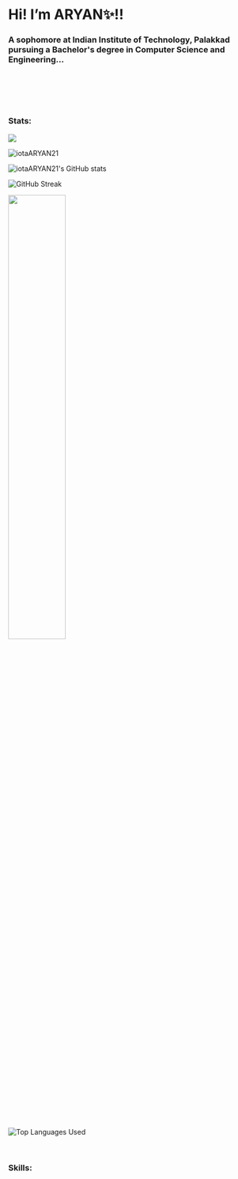 # Hi! I’m ARYAN✨!!
<h3> A sophomore at Indian Institute of Technology, Palakkad pursuing a Bachelor's degree in Computer Science and Engineering...</h3>
<!-- <div><p> <img width="150" align='left' src="Octocat/octocat-1720873444543.png"></p> -->
<br>
<!-- I have a keen interest in programming and love to learn new languages💻...<br>
I'm quite passionate about learning and sharing my knowledge.<br>
I'm particularly passionate about Python and C++, and I enjoy diving into web development and game development. <br>
I'm always eager to learn and embrace new challenges in the tech world🚀...<br></div> -->



<br><br>

### Stats:

![](https://komarev.com/ghpvc/?username=iotaARYAN21&color=blueviolet&style=plastic&label=PROFILE+VIEWS)
<br>

<p align="left>

![github-stats](https://stats.dooboo.io/api/github-stats?login=iotaARYAN21)

    
</p>

<p align="left"> <img src="https://github-profile-trophy.vercel.app/?username=iotaARYAN21&theme=darkhub&title=-Issues,-Reviews" alt="iotaARYAN21" /></p>


<p align="left">
    <img src="https://github-readme-stats.vercel.app/api?username=iotaARYAN21&show_icons=true&theme=github_dark&border_radius=30" alt="iotaARYAN21's GitHub stats" />
</p>



<p align="left">
    <img src="https://github-readme-streak-stats.herokuapp.com?user=iotaARYAN21&theme=highcontrast&border_radius=30" alt="GitHub Streak" />
</p>

<p align="left"> 
<a href="https://leetcode.com/Aryan_0312g/"><img width="48%" src="https://leetcode.card.workers.dev/Aryan_0312g?theme=dark&font=baloo&extension=null&border=2&border_radius=8"></a>
</p> 



<p align="left">
    <img src="https://github-readme-stats.vercel.app/api/top-langs/?username=iotaARYAN21&size_weight=0.5&count_weight=0.5&theme=github_dark&langs_count=10&layout=donut&border_radius=30&hide=G-code" alt="Top Languages Used" />
</p>
<br>


<h3>Skills:</h3>
<!-- <div><a href="https://www.python.org/" target="_blank" rel="noreferrer"><img align="left" alt="python" width="50px" height="50px" src="https://raw.githubusercontent.com/devicons/devicon/6910f0503efdd315c8f9b858234310c06e04d9c0/icons/python/python-original.svg" />   <a href="https://gcc.gnu.org/" target="_blank" rel="noreferrer"><img align="left" alt="cpp" width="50px" height="50px"  src="https://github.com/devicons/devicon/blob/master/icons/cplusplus/cplusplus-original.svg" /></a>
<a href="https://gcc.gnu.org/" target="_blank" rel="noreferrer"><img align="left" alt="c" width="50px" src="https://github.com/devicons/devicon/blob/master/icons/c/c-original.svg" /></a><a href="https://developer.mozilla.org/en-US/docs/Web/JavaScript" target="_blank" rel="noreferrer"><img align="left" alt="js" width="50px" height="50px"  src="https://github.com/devicons/devicon/blob/master/icons/javascript/javascript-original.svg" /></a>
<a href="https://www.typescriptlang.org/" target="_blank" rel="noreferrer"><img align="left" alt="ts" width="50px" height="50px"  src="https://github.com/devicons/devicon/blob/master/icons/typescript/typescript-original.svg" /></a><a href="https://developer.mozilla.org/en-US/docs/Web/XML" target="_blank" rel="noreferrer"><img align="left" alt="xml" width="50px"  height="50px" src="https://github.com/devicons/devicon/blob/master/icons/xml/xml-original.svg" /></a><a="https://developer.mozilla.org/en-US/docs/Web/CSS" target="_blank" rel="noreferrer"><img align="left" alt="css" width="50px"  height="50px" src="https://github.com/devicons/devicon/blob/master/icons/css3/css3-original.svg" /></a><a href="https://developer.mozilla.org/en-US/docs/Web/HTML" target="_blank" rel="noreferrer"><img align="left" alt="html" width="50px"  height="50px" src="https://github.com/devicons/devicon/blob/master/icons/html5/html5-original.svg" /></a><a href="https://nodejs.org/en" target="_blank" rel="noreferrer"><img align="left" alt="nodejs" width="50px"  height="50px" src="https://github.com/devicons/devicon/blob/master/icons/nodejs/nodejs-original.svg" /></a> -->

<br><br>
<br>
<br><br>


<br>

